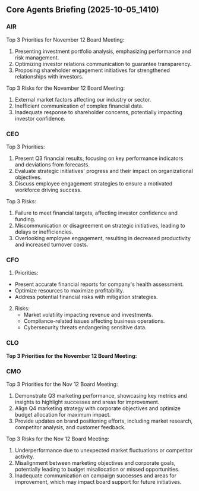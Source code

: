 ﻿## Core Agents Briefing (2025-10-05_1410)


### AIR
 Top 3 Priorities for November 12 Board Meeting:
1. Presenting investment portfolio analysis, emphasizing performance and risk management.
2. Optimizing investor relations communication to guarantee transparency.
3. Proposing shareholder engagement initiatives for strengthened relationships with investors.

Top 3 Risks for the November 12 Board Meeting:
1. External market factors affecting our industry or sector.
2. Inefficient communication of complex financial data.
3. Inadequate response to shareholder concerns, potentially impacting investor confidence.


### CEO
 Top 3 Priorities:
1. Present Q3 financial results, focusing on key performance indicators and deviations from forecasts.
2. Evaluate strategic initiatives' progress and their impact on organizational objectives.
3. Discuss employee engagement strategies to ensure a motivated workforce driving success.

Top 3 Risks:
1. Failure to meet financial targets, affecting investor confidence and funding.
2. Miscommunication or disagreement on strategic initiatives, leading to delays or inefficiencies.
3. Overlooking employee engagement, resulting in decreased productivity and increased turnover costs.


### CFO
   1. Priorities:
   - Present accurate financial reports for company's health assessment.
   - Optimize resources to maximize profitability.
   - Address potential financial risks with mitigation strategies.
2. Risks:
   - Market volatility impacting revenue and investments.
   - Compliance-related issues affecting business operations.
   - Cybersecurity threats endangering sensitive data.


### CLO
 **Top 3 Priorities for the November 12 Board Meeting:**


### CMO
 Top 3 Priorities for the Nov 12 Board Meeting:
1. Demonstrate Q3 marketing performance, showcasing key metrics and insights to highlight successes and areas for improvement.
2. Align Q4 marketing strategy with corporate objectives and optimize budget allocation for maximum impact.
3. Provide updates on brand positioning efforts, including market research, competitor analysis, and customer feedback.

Top 3 Risks for the Nov 12 Board Meeting:
1. Underperformance due to unexpected market fluctuations or competitor activity.
2. Misalignment between marketing objectives and corporate goals, potentially leading to budget misallocation or missed opportunities.
3. Inadequate communication on campaign successes and areas for improvement, which may impact board support for future initiatives.

